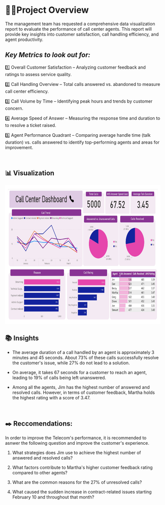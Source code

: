 # 🕵️‍♀️Project Overview

The management team has requested a comprehensive data visualization report to evaluate the performance of call center agents. This report will provide key insights into customer satisfaction, call handling efficiency, and agent productivity.

## ***Key Metrics to look out for:***

1️⃣ Overall Customer Satisfaction – Analyzing customer feedback and ratings to assess service quality.

2️⃣ Call Handling Overview – Total calls answered vs. abandoned to measure call center efficiency.

3️⃣ Call Volume by Time – Identifying peak hours and trends by customer concern.

4️⃣ Average Speed of Answer – Measuring the response time and duration to to resolve a ticket raised.

5️⃣ Agent Performance Quadrant – Comparing average handle time (talk duration) vs. calls answered to identify top-performing agents and areas for improvement.

<br>

## 📊 Visualization

<img src="https://github.com/AlexisShagyo/Images/blob/main/Call%20Center%20Performance.jpg" alt="Image" width="800" height="450">
<br>

## 📚 Insights

- The average duration of a call handled by an agent is approximately 3 minutes and 45 seconds. About 73% of these calls successfully resolve the customer's issue, while 27% do not lead to a solution.
  
- On average, it takes 67 seconds for a customer to reach an agent, leading to 19% of calls being left unanswered.
  
- Among all the agents, Jim has the highest number of answered and resolved calls. However, in terms of customer feedback, Martha holds the highest rating with a score of 3.47.
<br>

## ✒️ Reccomendations:

In order to improve the Telecom's performance, it is recommended to asnwer the following question and improve the customer's experience.

1. What strategies does Jim use to achieve the highest number of answered and resolved calls? 

2. What factors contribute to Martha's higher customer feedback rating compared to other agents? 

3. What are the common reasons for the 27% of unresolved calls?

4. What caused the sudden increase in contract-related issues starting February 10 and throughout that month?
